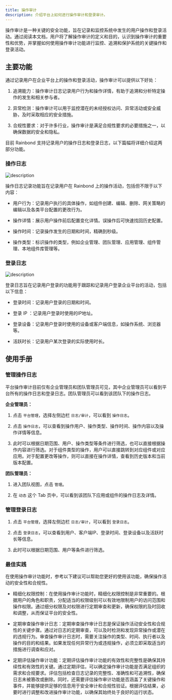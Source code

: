 ```yaml
---
title: 操作审计
description: 介绍平台上如何进行操作审计和登录审计。
---
```


操作审计是一种关键的安全功能，旨在记录和监控系统中发生的用户操作和登录活动。通过阅读本文档，用户将了解操作审计的定义和目的，认识到操作审计的重要性和优势，并掌握如何使用操作审计功能进行监控、追溯和保护系统的关键操作和登录活动。

## 主要功能

通过记录用户在企业平台上的操作和登录活动，操作审计可以提供以下好处：

1. 追溯能力：操作审计日志记录用户行为和操作详情，有助于追溯和分析特定操作的发生和相关参与者。

2. 异常检测：操作审计可以用于监控潜在的未经授权访问、异常活动或安全威胁，及时采取相应的安全措施。

3. 合规性要求：对于许多行业，操作审计是满足合规性要求的必要措施之一，以确保数据的安全和隐私。

目前 Rainbond 支持记录用户的操作日志和登录日志，以下篇幅将详细介绍这两部分功能。

### 操作日志

![description](https://static.goodrain.com/docs/enterprise-app/audit/operate_log.jpg)

操作日志记录功能旨在记录用户在 Rainbond 上的操作活动，包括但不限于以下内容：

- 用户行为：记录用户执行的具体操作，如组件创建、编辑、删除、网关策略的编辑以及各类平台配置的更改行为。

- 操作详情：展示用户操作前后配置变化详情。误操作后可快速找回历史配置。

- 操作时间：记录操作发生的日期和时间，精确到秒级。

- 操作类型：标识操作的类型，例如企业管理、团队管理、应用管理、组件管理、本地组件库管理等。

### 登录日志

![description](https://static.goodrain.com/docs/enterprise-app/audit/login_log.jpg)

登录日志旨在记录用户登录的功能用于跟踪和记录用户登录企业平台的活动，包括以下信息：

- 登录时间：记录用户登录的日期和时间。

- 登录 IP ：记录用户登录时使用的IP地址。

- 登录设备：记录用户登录时使用的设备或客户端信息，如操作系统、浏览器等。

- 活跃时长：记录用户某次登录的实际使用时长。

## 使用手册

### 管理操作日志

平台操作审计目前仅有企业管理员和团队管理员可见，其中企业管理员可以看到平台所有的操作日志和登录日志。团队管理员可以看到该团队下的操作日志。

**企业管理员：**

1. 点击 `平台管理`，选择左侧边栏 `日志/审计`，可以看到 `操作日志`。

2. 点击 `操作日志`，可以查看到操作用户、操作类型、操作时间、操作内容以及操作详情等信息。

3. 此时可以根据日期范围、用户、操作类型等条件进行筛选，也可以直接根据操作内容进行筛选。对于组件类型的操作，用户可以直接跳转到对应组件或对应应用。对于配置更改等操作，则可以直接在操作详情，查看到历史版本和当前版本配置。

**团队管理员：**

1. 进入团队视图，点击 `管理`。

2. 在 `动态` 这个 Tab 页中，可以看到该团队下应用或组件的操作日志及详情。

### 管理登录日志

1. 点击 `平台管理`，选择左侧边栏 `日志/审计`，可以看到 `登录日志`。

2. 点击 `登录日志`，可以查看到用户、客户端IP、登录时间、登录设备以及活跃时长等信息。

3. 此时可以根据日期范围、用户等条件进行筛选。

### 最佳实践

在使用操作审计功能时，参考以下建议可以帮助您更好的使用该功能，确保操作活动的安全性和合规性。

- 精细化权限控制：在使用操作审计功能时，精细化权限控制是非常重要的。根据用户的角色和职责，分配适当的权限级别可以有效地限制用户的访问范围和操作权限。通过细分权限及对权限进行定期审查和更新，确保权限的及时回收和调整，从而保证平台的安全性。

- 定期审查操作审计日志：定期审查操作审计日志是保证操作活动安全性和合规性的关键步骤。通过对日志的定期审查，可以及时检测和发现异常操作或潜在的违规行为。审查操作审计日志时，需要关注操作的类型、时间、执行者以及操作的目的和结果。如果发现任何异常行为或违规操作，必须立即采取适当的措施进行调查和应对。

- 定期评估操作审计功能：定期评估操作审计功能的有效性和完整性是确保其持续性和有效性的关键。通过定期评估，可以确定操作审计功能是否满足组织的需求和合规要求。评估包括检查日志记录的完整性、准确性和可追溯性，确保日志未被篡改或删除。同时，还需要评估操作审计功能是否涵盖了关键操作和事件，并能够提供足够的信息用于安全审计和合规性验证。根据评估结果，必要时进行调整和改进操作审计功能，以确保其始终处于良好的运行状态。
